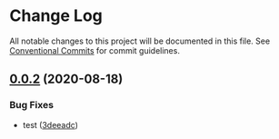








# Change Log

All notable changes to this project will be documented in this file.
See [Conventional Commits](https://conventionalcommits.org) for commit guidelines.

## [0.0.2](https://github.com/eternal-system/react-cli/compare/v0.0.3...v0.0.2) (2020-08-18)


### Bug Fixes

* test ([3deeadc](https://github.com/eternal-system/react-cli/commit/3deeadcf4ffc3306e02e01dc56ae9d43d2a07c42))
